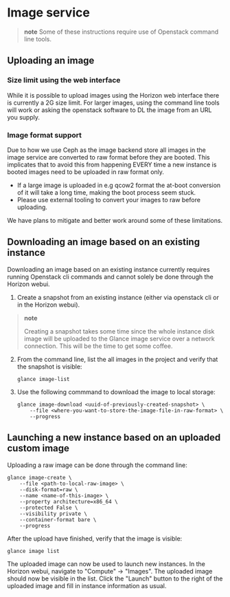 # Image service

> **note**
> Some of these instructions require use of Openstack command line
> tools.

## Uploading an image

### Size limit using the web interface

While it is possible to upload images using the Horizon web interface
there is currently a 2G size limit. For larger images, using the command
line tools will work or asking the openstack software to DL the image
from an URL you supply.

### Image format support

Due to how we use Ceph as the image backend store all images in the
image service are converted to raw format before they are booted. This
implicates that to avoid this from happening EVERY time a new instance
is booted images need to be uploaded in raw format only.

-   If a large image is uploaded in e.g qcow2 format the at-boot
    conversion of it will take a long time, making the boot process
    seem stuck.
-   Please use external tooling to convert your images to raw
    before uploading.

We have plans to mitigate and better work around some of these
limitations.

## Downloading an image based on an existing instance

Downloading an image based on an existing instance currently requires
running Openstack cli commands and cannot solely be done through the
Horizon webui.

1.  Create a snapshot from an existing instance (either via openstack
    cli or in the Horizon webui).

> **note**
>
> Creating a snapshot takes some time since the whole instance disk image
> will be uploaded to the Glance image service over a
> network connection. This will be the time to get some coffee.

2.  From the command line, list the all images in the project and verify
    that the snapshot is visible:

        glance image-list

3.  Use the following commmand to download the image to local storage:

        glance image-download <uuid-of-previously-created-snapshot> \
            --file <where-you-want-to-store-the-image-file-in-raw-format> \
            --progress

## Launching a new instance based on an uploaded custom image

Uploading a raw image can be done through the command line:

    glance image-create \
        --file <path-to-local-raw-image> \
        --disk-format=raw \
        --name <name-of-this-image> \
        --property architecture=x86_64 \
        --protected False \
        --visibility private \
        --container-format bare \
        --progress

After the upload have finished, verify that the image is visible:

    glance image list

The uploaded image can now be used to launch new instances. In the
Horizon webui, navigate to "Compute" -&gt; "Images". The uploaded image
should now be visible in the list. Click the "Launch" button to the
right of the uploaded image and fill in instance information as usual.


